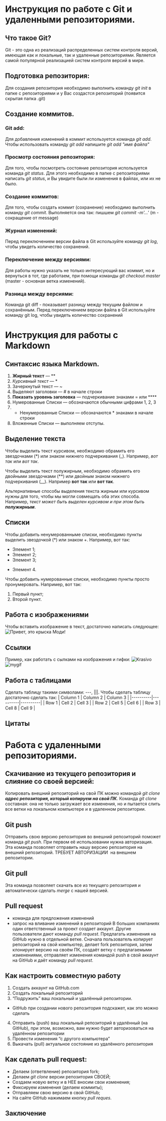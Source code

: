 # Инструкция по работе с Git и удаленными репозиториями.

## Что такое Git?
Git - это одна из реализаций распределенных систем контроля версий, имеющая как и локальные, так и удаленные репозиториями. Является самой популярной реализацией систем контроля версий в мире. 
## Подготовка репозитория: 
Для создания репозитория необходимо выполнить команду *git init* в папке с репозиториями и у Вас создастся репозиторий (появится скрытая папка .git)

## Создание коммитов.

### Git add:
Для добавления изменений в коммит используется команда *git add*. Чтобы использовать команду *git add* напишите *git add "имя файла"* 

### Просмотр состояния репозитория:
Для того, чтобы посмотреть состояние репозитория используется команда *git status*. Для этого необходимо в папке с репозиториями написать *git status*, и Вы увидите были ли изменения в файлах, или их не было.

### Создание коммитов:
Для того, чтобы создать коммит (сохранение) необходимо выполнить команду *git commit*. Выполняется она так: пишшем *git commit -m'...'* (m - сокращение от message) 

### Журнал изменений:
Перед переключением версии файла в Git 
используйте команду *git log*, чтобы увидеть количество сохранений.

### Переключение между версиями:
Для работы нужно указать не только 
интересующий вас коммит, но и вернуться в тот, где работаем, при помощи команды *git checkout master* (master - основная ветка изменений).

### Разница между версиями:
Команда git diff - показывает разницу между текущим файлом и сохранённым. Перед переключением версии файла в Git используйте команду git log, чтобы увидеть количество сохранений

# Инструкция для работы с Markdown

## Синтаксис языка Markdown.
1. **Жирный текст** — **
2. *Курсивный текст* — *
3. Зачеркнутый текст — ~
4. Выделяют заголовки — # в начале строки
5. ****Показать уровень заголовка**** — подчеркивание знаками = или ****
6. Нумерованные Списки — обозначаются обычными цифрами 1, 2, 3
7. * Ненумерованные Списки — обозначаются * знаками в начале строки
8. Вложенные Списки — выполняем отступы.

## Выделение текста

Чтобы выделить текст курсивом, необжодимо обрамить его звездочками (*) или знаком нижнего подчеркивания (_). Например, *вот так* или _вот так_.

Чтобы выделить текст полужирным, необходимо обрамить его двойными звездочками (**) или двойным знаком нижнего подчеркивания (__). Например **вот так** или __вот так__.

Альтернативные способы выделения текста жирным или курсивом нужны для того, чтобы мы могли совмещать оба этих способа. Например,  _текст может быть выделен курсивом и при этом быть **полужирным**_.

## Списки
Чтобы добавить ненумерованныме списки, необходимо пункты выделить звездочкой (*) или знаком +. Например, вот так: 
* Элемент 1;
* Элемент 2;
* Элемент 3;
+ Элемент 4.

Чтобы добавить нумерованные списки, необходимо пункты просто пронумеровать. Например, вот так:
1. Первый пункт;
2. Второй пункт.

## Работа с изображениями

Чтобы вставить изображение в текст, достаточно написать следующее:
![Привет, это крыска Моди!](Rat_Moda.jpeg)

## Ссылки
Пример, как работать с сылками на изображения и гифки:
![Krasivo](https://www.funnyart.club/uploads/posts/2023-05/1682906963_funnyart-club-p-kartinki-zakata-na-more-krasivo-15.jpg)
![mygif](https://i.yapx.cc/OJ8HS.gif)

## Работа с таблицами
Сделать таблицу такими символами: ---, |||.
Чтобы сделать таблицу достаточно сделать так:
| Column 1 | Column 2 | Column 3 |
|----------|----------|----------|
| Row 1 | Cell 2 | Cell 3 |
| Row 2 | Cell 5 | Cell 6 |
| Row 3 | Cell 8 | Cell 9 |

## Цитаты

# Работа с удаленными репозиториями.
## Скачивание из текущего репозитория и слияние со своей версией: 
Копировать внешний репозиторий на свой ПК можно командой *git clone **адрес репозитория, который копируем на свой ПК***.
Команда *git clone* составная: она не только загружает все изменения, но и пытается слить все ветки на локальном компьютере и в удаленном репозитории.

## Git push
Отправить свою версию репозитория во внешний репозиторий поможет команда *git push*. При первом её использовании нужна авторизация. Эта команда позволяет отправить нашу версию репозитория на внешний репозиторий. ТРЕБУЕТ АВТОРИЗАЦИИ  на внешнем репозитории.

## Git pull
Эта команда позволяет скачать все из текущего репозитория и автоматически сделать *merge* с нашей версией.

## Pull request
* команда для предложения изменений 
* запрос на вливание изменений в репозиторий
В больших компаниях один ответственный за проект создает аккаунт. Другие пользователи дают команду *pull request*. Предлагать изменения на GitHub нужно в отдельной ветке. Сначала пользователь копирует репозиторий на свой компьютер, делает fork репозитория, затем клонирует версию на своём ПК, создаёт ветку с предлагаемыми изменениями, отправляет изменения командой push в свой аккаунт на GitHub и даёт команду *pull request*.

## Как настроить совместную работу
1. Создать аккаунт на GitHub.com
2. Создать локальный репозиторий
3. “Подружить” ваш локальный и удалённый репозитории. 
* GitHub при создании нового репозитория подскажет, как это можно сделать
4. Отправить (push) ваш локальный репозиторий в удалённый (на GitHub), при этом, возможно, вам нужно будет авторизоваться на удалённом репозитории
5. Провести изменения “с другого компьютера”
6. Выкачать (pull) актуальное состояние из удалённого репозитория

## Как сделать pull request:
* Делаем   (ответвление) репозитория fork;
* Делаем *git clone* версии репозитория СВОЕЙ;
* Создаем новую ветку и в НЕЕ вносим свои изменения;
* Фиксируем изменения (делаем коммиты);
* Отправляем свою версию в свой GitHub;
* На сайте GitHub нажимаем кнопку *pull reques*.

## Заключение


